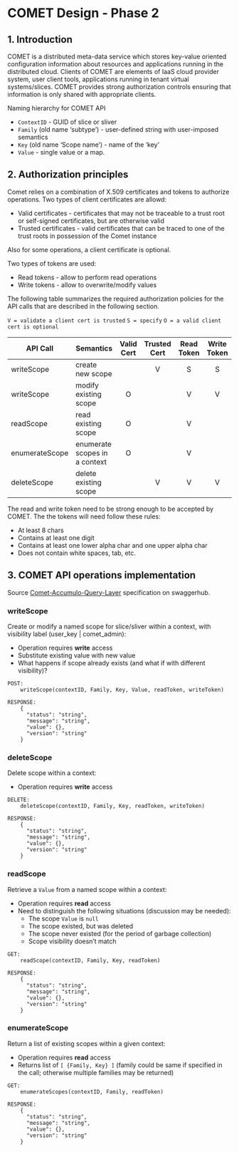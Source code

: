 # COMET Design - Phase 2

## 1. Introduction

COMET is a distributed meta-data service which stores key-value oriented configuration information about resources and applications running in the distributed cloud. Clients of COMET are elements of IaaS cloud provider system, user client tools, applications running in tenant virtual systems/slices. COMET provides strong authorization controls ensuring that information is only shared with appropriate clients. 

Naming hierarchy for COMET API

- `ContextID` - GUID of slice or sliver
- `Family` (old name ‘subtype’) - user-defined string with user-imposed semantics
- `Key` (old name ‘Scope name’) - name of the ‘key’
- `Value` - single value or a map. 

## 2. Authorization principles

Comet relies on a combination of X.509 certificates and tokens to authorize operations. Two types of client certificates are allowd:

- Valid certificates - certificates that may not be traceable to a trust root or self-signed certificates, but are otherwise valid
- Trusted certificates - valid certificates that can be traced to one of the trust roots in possession of the Comet instance

Also for some operations, a client certificate is optional. 

Two types of tokens are used:

- Read tokens - allow to perform read operations
- Write tokens - allow to overwrite/modify values

The following table summarizes the required authorization policies for the API calls that are described in the following section. 

`V = validate a client cert is trusted`
`S = specify`
`O = a valid client cert is optional`

| API Call | Semantics | Valid Cert | Trusted Cert | Read Token | Write Token |
|---|---|:---:|:---:|:---:|:---:|
| writeScope | create new scope |   |  V  |  S  |  S  |
| writeScope | modify existing scope |  O  |     |  V  |  V  |
| readScope  | read existing scope |  O  |     |  V   |    |
| enumerateScope | enumerate scopes in a context |  O  |     |  V  |    |
| deleteScope | delete existing scope |     |  V  |  V  |  V  |

The read and write token need to be strong enough to be accepted by COMET. The the tokens will need follow these rules:

* At least 8 chars
* Contains at least one digit
* Contains at least one lower alpha char and one upper alpha char
* Does not contain white spaces, tab, etc.


## 3. COMET API operations implementation

Source [Comet-Accumulo-Query-Layer](https://app.swaggerhub.com/apis/cwang/Comet-Accumulo-Query-Layer/1.0.0) specification on swaggerhub.

### writeScope

Create or modify a named scope for slice/sliver within a context, with visibility label (user\_key | comet\_admin):

- Operation requires **write** access
- Substitute existing value with new value
- What happens if scope already exists (and what if with different visibility)?

```
POST: 
	writeScope(contextID, Family, Key, Value, readToken, writeToken)

RESPONSE:
	{
	  "status": "string",
	  "message": "string",
	  "value": {},
	  "version": "string"
	}
```

### deleteScope

Delete scope within a context:

- Operation requires **write** access

```
DELETE: 
	deleteScope(contextID, Family, Key, readToken, writeToken)

RESPONSE:
	{
	  "status": "string",
	  "message": "string",
	  "value": {},
	  "version": "string"
	}
```

### readScope

Retrieve a `Value` from a named scope within a context:

- Operation requires **read** access
- Need to distinguish the following situations (discussion may be needed):
	- The scope `Value` is `null`
	- The scope existed, but was deleted
	- The scope never existed (for the period of garbage collection)
	- Scope visibility doesn’t match

```
GET: 
	readScope(contextID, Family, Key, readToken)

RESPONSE:
	{
	  "status": "string",
	  "message": "string",
	  "value": {},
	  "version": "string"
	}
```

### enumerateScope

Return a list of existing scopes within a given context:

- Operation requires **read** access
- Returns list of  `[ {Family, Key} ]` (family could be same if specified in the call; otherwise multiple families may be returned)

```
GET: 
	enumerateScopes(contextID, Family, readToken)

RESPONSE:
	{
	  "status": "string",
	  "message": "string",
	  "value": {},
	  "version": "string"
	}
```
